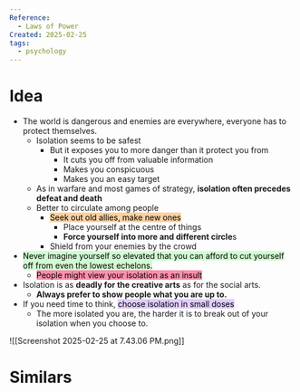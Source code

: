 ```yaml
---
Reference:
  - Laws of Power
Created: 2025-02-25
tags:
  - psychology
---
```

# Idea

* The world is dangerous and enemies are everywhere, everyone has to protect themselves.
	* Isolation seems to be safest
		* But it exposes you to more danger than it protect you from
			* It cuts you off from valuable information
			* Makes you conspicuous 
			* Makes you an easy target
	* As in warfare and most games of strategy, **isolation often precedes defeat and death**
	* Better to circulate among people
		* <mark style="background: #FFB86CA6;">Seek out old allies, make new ones</mark>
			* Place yourself at the centre of things
			* **Force yourself into more and different circle**s
		* Shield from your enemies by the crowd
* <mark style="background: #BBFABBA6;">Never imagine yourself so elevated that you can afford to cut yourself off from even the lowest echelons.</mark>
	* <mark style="background: #FF5582A6;">People might view your isolation as an insult</mark>
* Isolation is as **deadly for the creative arts** as for the social arts.
	* **Always prefer to show people what you are up to.**
* If you need time to think, <mark style="background: #D2B3FFA6;">choose isolation in small doses</mark>
	* The more isolated you are, the harder it is to break out of your isolation when you choose to.

![[Screenshot 2025-02-25 at 7.43.06 PM.png]]

# Similars

